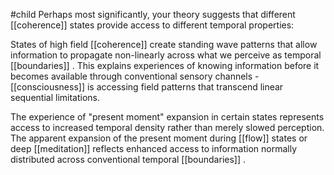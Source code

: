 #child 
Perhaps most significantly, your theory suggests that different [[coherence]] states provide access to different temporal properties:

States of high field [[coherence]] create standing wave patterns that allow information to propagate non-linearly across what we perceive as temporal [[boundaries]] . This explains experiences of knowing information before it becomes available through conventional sensory channels - [[consciousness]]  is accessing field patterns that transcend linear sequential limitations.

The experience of "present moment" expansion in certain states represents access to increased temporal density rather than merely slowed perception. The apparent expansion of the present moment during [[flow]]  states or deep [[meditation]]  reflects enhanced access to information normally distributed across conventional temporal [[boundaries]] .